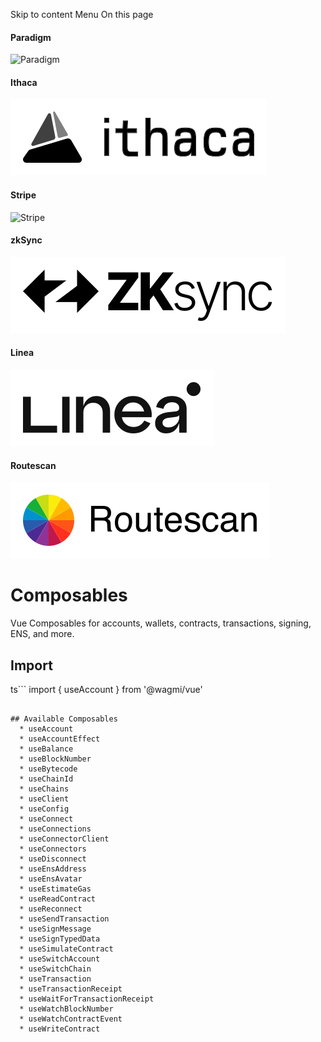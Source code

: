 Skip to content 
Menu
On this page
#### Paradigm
![Paradigm](https://raw.githubusercontent.com/wevm/.github/main/content/sponsors/paradigm-light.svg)
#### Ithaca
![Ithaca](https://raw.githubusercontent.com/wevm/.github/main/content/sponsors/ithaca-light.svg)
#### Stripe
![Stripe](https://raw.githubusercontent.com/wevm/.github/main/content/sponsors/stripe-light.svg)
#### zkSync
![zkSync](https://raw.githubusercontent.com/wevm/.github/main/content/sponsors/zksync-light.svg)
#### Linea
![Linea](https://raw.githubusercontent.com/wevm/.github/main/content/sponsors/linea-light.svg)
#### Routescan
![Routescan](https://raw.githubusercontent.com/wevm/.github/main/content/sponsors/routescan-light.svg)
# Composables ​
Vue Composables for accounts, wallets, contracts, transactions, signing, ENS, and more.
## Import ​
ts```
import { useAccount } from '@wagmi/vue'
```

## Available Composables ​
  * useAccount
  * useAccountEffect
  * useBalance
  * useBlockNumber
  * useBytecode
  * useChainId
  * useChains
  * useClient
  * useConfig
  * useConnect
  * useConnections
  * useConnectorClient
  * useConnectors
  * useDisconnect
  * useEnsAddress
  * useEnsAvatar
  * useEstimateGas
  * useReadContract
  * useReconnect
  * useSendTransaction
  * useSignMessage
  * useSignTypedData
  * useSimulateContract
  * useSwitchAccount
  * useSwitchChain
  * useTransaction
  * useTransactionReceipt
  * useWaitForTransactionReceipt
  * useWatchBlockNumber
  * useWatchContractEvent
  * useWriteContract


